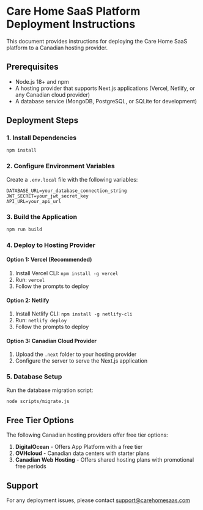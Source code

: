 # Care Home SaaS Platform Deployment Instructions

This document provides instructions for deploying the Care Home SaaS platform to a Canadian hosting provider.

## Prerequisites

- Node.js 18+ and npm
- A hosting provider that supports Next.js applications (Vercel, Netlify, or any Canadian cloud provider)
- A database service (MongoDB, PostgreSQL, or SQLite for development)

## Deployment Steps

### 1. Install Dependencies

```bash
npm install
```

### 2. Configure Environment Variables

Create a `.env.local` file with the following variables:

```
DATABASE_URL=your_database_connection_string
JWT_SECRET=your_jwt_secret_key
API_URL=your_api_url
```

### 3. Build the Application

```bash
npm run build
```

### 4. Deploy to Hosting Provider

#### Option 1: Vercel (Recommended)

1. Install Vercel CLI: `npm install -g vercel`
2. Run: `vercel`
3. Follow the prompts to deploy

#### Option 2: Netlify

1. Install Netlify CLI: `npm install -g netlify-cli`
2. Run: `netlify deploy`
3. Follow the prompts to deploy

#### Option 3: Canadian Cloud Provider

1. Upload the `.next` folder to your hosting provider
2. Configure the server to serve the Next.js application

### 5. Database Setup

Run the database migration script:

```bash
node scripts/migrate.js
```

## Free Tier Options

The following Canadian hosting providers offer free tier options:

1. **DigitalOcean** - Offers App Platform with a free tier
2. **OVHcloud** - Canadian data centers with starter plans
3. **Canadian Web Hosting** - Offers shared hosting plans with promotional free periods

## Support

For any deployment issues, please contact support@carehomesaas.com
